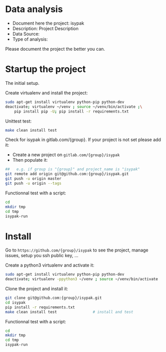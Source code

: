 # Data analysis
- Document here the project: isypak
- Description: Project Description
- Data Source:
- Type of analysis:

Please document the project the better you can.

# Startup the project

The initial setup.

Create virtualenv and install the project:
```bash
sudo apt-get install virtualenv python-pip python-dev
deactivate; virtualenv ~/venv ; source ~/venv/bin/activate ;\
    pip install pip -U; pip install -r requirements.txt
```

Unittest test:
```bash
make clean install test
```

Check for isypak in gitlab.com/{group}.
If your project is not set please add it:

- Create a new project on `gitlab.com/{group}/isypak`
- Then populate it:

```bash
##   e.g. if group is "{group}" and project_name is "isypak"
git remote add origin git@github.com:{group}/isypak.git
git push -u origin master
git push -u origin --tags
```

Functionnal test with a script:

```bash
cd
mkdir tmp
cd tmp
isypak-run
```

# Install

Go to `https://github.com/{group}/isypak` to see the project, manage issues,
setup you ssh public key, ...

Create a python3 virtualenv and activate it:

```bash
sudo apt-get install virtualenv python-pip python-dev
deactivate; virtualenv -ppython3 ~/venv ; source ~/venv/bin/activate
```

Clone the project and install it:

```bash
git clone git@github.com:{group}/isypak.git
cd isypak
pip install -r requirements.txt
make clean install test                # install and test
```
Functionnal test with a script:

```bash
cd
mkdir tmp
cd tmp
isypak-run
```
